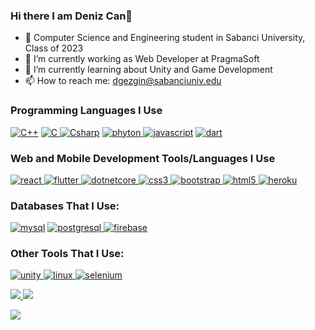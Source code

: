 ### Hi there I am Deniz Can👋

- 🏫 Computer Science and Engineering student in Sabanci University, Class of 2023
- 🔭 I’m currently working as Web Developer at PragmaSoft
- 🌱 I’m currently learning about Unity and Game Development
- 📫 How to reach me: [dgezgin@sabanciuniv.edu](mailto:dgezgin@sabanciuniv.edu)

### Programming Languages I Use

[![C++](https://skillicons.dev/icons?i=cpp)](https://www.w3schools.com/cpp/)
[![C](https://skillicons.dev/icons?i=c) ](https://www.w3schools.com/c/) 
[![Csharp](https://skillicons.dev/icons?i=cs)](https://www.w3schools.com/cs/)
[![phyton](https://skillicons.dev/icons?i=py) ](https://www.w3schools.com/python/) 
[![javascript](https://skillicons.dev/icons?i=javascript)](https://developer.mozilla.org/en-US/docs/Web/JavaScript)
[![dart](https://skillicons.dev/icons?i=dart)](https://dart.dev)

### Web and Mobile Development Tools/Languages I Use

[![react](https://skillicons.dev/icons?i=react) ](https://reactjs.org/) 
[![flutter](https://skillicons.dev/icons?i=flutter) ](https://flutter.dev)
[![dotnetcore](https://skillicons.dev/icons?i=dotnet) ](https://dotnet.microsoft.com/en-us/download) 
[![css3](https://skillicons.dev/icons?i=css) ](https://www.w3schools.com/css/) 
[![bootstrap](https://skillicons.dev/icons?i=bootstrap) ](https://getbootstrap.com/) 
[![html5](https://skillicons.dev/icons?i=html) ](https://www.w3.org/html/) 
[![heroku](https://skillicons.dev/icons?i=heroku) ](https://heroku.com)

### Databases That I Use:
[![mysql](https://skillicons.dev/icons?i=mysql)](https://www.mysql.com/) 
[![postgresql](https://skillicons.dev/icons?i=postgresql) ](https://www.postgresql.org)
[![firebase](https://skillicons.dev/icons?i=firebase) ](https://firebase.google.com/)

### Other Tools That I Use:

[![unity](https://skillicons.dev/icons?i=unity) ](https://unity.com/)
[![linux](https://skillicons.dev/icons?i=linux) ](https://www.linux.org/)
[![selenium](https://skillicons.dev/icons?i=selenium) ](https://www.selenium.dev)

[![](https://github-readme-stats.vercel.app/api?username=DenizGezgin&theme=radical&show_icons=true&include_all_commits=true&count_private=true) ](https://github.com/DenizGezgin) 
[![](https://github-readme-stats.vercel.app/api/top-langs/?username=DenizGezgin&layout=compact&theme=radical&hide=jupyter%20notebook)](https://github.com/DenizGezgin) 

![](https://komarev.com/ghpvc/?username=DenizGezgin&color=blue)

<!--


- 👯 I’m looking to collaborate on ...
- 🤔 I’m looking for help with ...
- 💬 Ask me about ...
- 😄 Pronouns: ...
- ⚡ Fun fact: ...
-->
